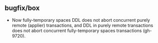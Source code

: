 ## bugfix/box

* Now fully-temporary spaces DDL does not abort concurrent purely remote
  (applier) transactions, and DDL in purely remote transactions does not abort
  concurrent fully-temporary spaces transactions (gh-9720).
